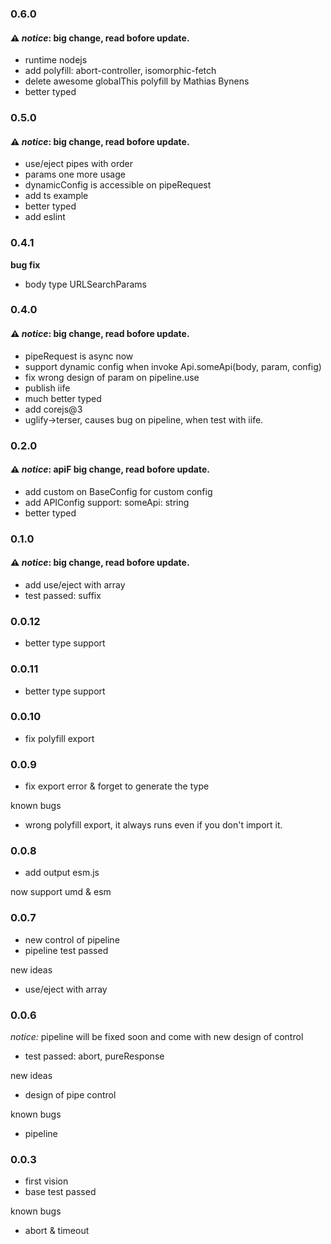 ### 0.6.0
#### ⚠ _notice_: big change, read bofore update.
- runtime nodejs
- add polyfill: abort-controller, isomorphic-fetch
- delete awesome globalThis polyfill by Mathias Bynens
- better typed

### 0.5.0
#### ⚠ _notice_: big change, read bofore update.
- use/eject pipes with order
- params one more usage
- dynamicConfig is accessible on pipeRequest
- add ts example
- better typed
- add eslint

### 0.4.1
**bug fix**
- body type URLSearchParams

### 0.4.0
#### ⚠ _notice_: big change, read bofore update.
- pipeRequest is async now
- support dynamic config when invoke Api.someApi(body, param, config)
- fix wrong design of param on pipeline.use
- publish iife
- much better typed
- add corejs@3
- uglify->terser, causes bug on pipeline, when test with iife.

### 0.2.0
#### ⚠ _notice_: apiF big change, read bofore update.
- add custom on BaseConfig for custom config
- add APIConfig support: someApi: string
- better typed

### 0.1.0
#### ⚠ _notice_: big change, read bofore update.
- add use/eject with array
- test passed: suffix

### 0.0.12
- better type support

### 0.0.11
- better type support

### 0.0.10
- fix polyfill export

### 0.0.9
- fix export error & forget to generate the type

known bugs
- wrong polyfill export, it always runs even if you don't import it.

### 0.0.8
- add output esm.js

now support umd & esm

### 0.0.7
- new control of pipeline
- pipeline test passed

new ideas
- use/eject with array

### 0.0.6
_notice:_ pipeline will be fixed soon and come with new design of control
- test passed: abort, pureResponse

new ideas
- design of pipe control

known bugs
* pipeline

### 0.0.3
- first vision
- base test passed

known bugs
* abort & timeout